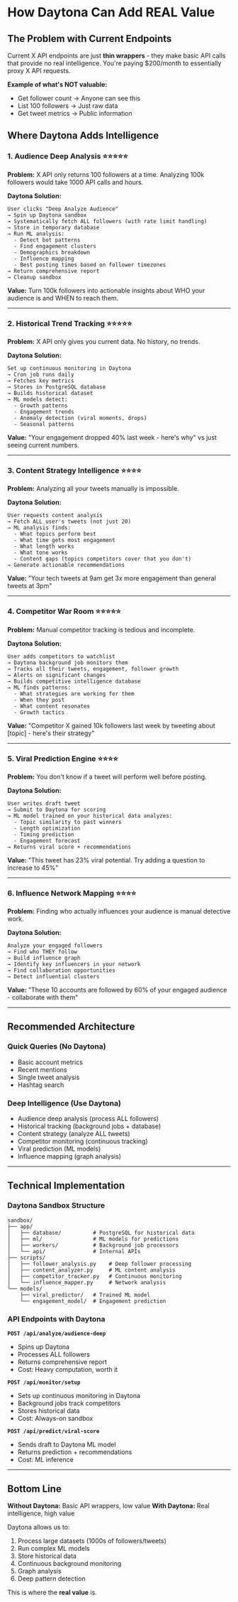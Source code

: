 # How Daytona Can Add REAL Value

## The Problem with Current Endpoints

Current X API endpoints are just **thin wrappers** - they make basic API calls that provide no real intelligence. You're paying $200/month to essentially proxy X API requests.

**Example of what's NOT valuable:**
- Get follower count → Anyone can see this
- List 100 followers → Just raw data
- Get tweet metrics → Public information

## Where Daytona Adds Intelligence

### 1. **Audience Deep Analysis** ⭐⭐⭐⭐⭐

**Problem:** X API only returns 100 followers at a time. Analyzing 100k followers would take 1000 API calls and hours.

**Daytona Solution:**
```
User clicks "Deep Analyze Audience"
→ Spin up Daytona sandbox
→ Systematically fetch ALL followers (with rate limit handling)
→ Store in temporary database
→ Run ML analysis:
  - Detect bot patterns
  - Find engagement clusters
  - Demographics breakdown
  - Influence mapping
  - Best posting times based on follower timezones
→ Return comprehensive report
→ Cleanup sandbox
```

**Value:** Turn 100k followers into actionable insights about WHO your audience is and WHEN to reach them.

---

### 2. **Historical Trend Tracking** ⭐⭐⭐⭐⭐

**Problem:** X API only gives you current data. No history, no trends.

**Daytona Solution:**
```
Set up continuous monitoring in Daytona
→ Cron job runs daily
→ Fetches key metrics
→ Stores in PostgreSQL database
→ Builds historical dataset
→ ML models detect:
  - Growth patterns
  - Engagement trends
  - Anomaly detection (viral moments, drops)
  - Seasonal patterns
```

**Value:** "Your engagement dropped 40% last week - here's why" vs just seeing current numbers.

---

### 3. **Content Strategy Intelligence** ⭐⭐⭐⭐

**Problem:** Analyzing all your tweets manually is impossible.

**Daytona Solution:**
```
User requests content analysis
→ Fetch ALL user's tweets (not just 20)
→ ML analysis finds:
  - What topics perform best
  - What time gets most engagement
  - What length works
  - What tone works
  - Content gaps (topics competitors cover that you don't)
→ Generate actionable recommendations
```

**Value:** "Your tech tweets at 9am get 3x more engagement than general tweets at 3pm"

---

### 4. **Competitor War Room** ⭐⭐⭐⭐⭐

**Problem:** Manual competitor tracking is tedious and incomplete.

**Daytona Solution:**
```
User adds competitors to watchlist
→ Daytona background job monitors them
→ Tracks all their tweets, engagement, follower growth
→ Alerts on significant changes
→ Builds competitive intelligence database
→ ML finds patterns:
  - What strategies are working for them
  - When they post
  - What content resonates
  - Growth tactics
```

**Value:** "Competitor X gained 10k followers last week by tweeting about [topic] - here's their strategy"

---

### 5. **Viral Prediction Engine** ⭐⭐⭐⭐

**Problem:** You don't know if a tweet will perform well before posting.

**Daytona Solution:**
```
User writes draft tweet
→ Submit to Daytona for scoring
→ ML model trained on your historical data analyzes:
  - Topic similarity to past winners
  - Length optimization
  - Timing prediction
  - Engagement forecast
→ Returns viral score + recommendations
```

**Value:** "This tweet has 23% viral potential. Try adding a question to increase to 45%"

---

### 6. **Influence Network Mapping** ⭐⭐⭐⭐

**Problem:** Finding who actually influences your audience is manual detective work.

**Daytona Solution:**
```
Analyze your engaged followers
→ Find who THEY follow
→ Build influence graph
→ Identify key influencers in your network
→ Find collaboration opportunities
→ Detect influential clusters
```

**Value:** "These 10 accounts are followed by 60% of your engaged audience - collaborate with them"

---

## Recommended Architecture

### Quick Queries (No Daytona)
- Basic account metrics
- Recent mentions
- Single tweet analysis
- Hashtag search

### Deep Intelligence (Use Daytona)
- Audience deep analysis (process ALL followers)
- Historical tracking (background jobs + database)
- Content strategy (analyze ALL tweets)
- Competitor monitoring (continuous tracking)
- Viral prediction (ML models)
- Influence mapping (graph analysis)

---

## Technical Implementation

### Daytona Sandbox Structure
```
sandbox/
├── app/
│   ├── database/          # PostgreSQL for historical data
│   ├── ml/                # ML models for predictions
│   ├── workers/           # Background job processors
│   └── api/               # Internal APIs
├── scripts/
│   ├── follower_analysis.py    # Deep follower processing
│   ├── content_analyzer.py     # ML content analysis
│   ├── competitor_tracker.py   # Continuous monitoring
│   └── influence_mapper.py     # Network analysis
└── models/
    ├── viral_predictor/   # Trained ML model
    └── engagement_model/  # Engagement prediction
```

### API Endpoints with Daytona

**`POST /api/analyze/audience-deep`**
- Spins up Daytona
- Processes ALL followers
- Returns comprehensive report
- Cost: Heavy computation, worth it

**`POST /api/monitor/setup`**
- Sets up continuous monitoring in Daytona
- Background jobs track competitors
- Stores historical data
- Cost: Always-on sandbox

**`POST /api/predict/viral-score`**
- Sends draft to Daytona ML model
- Returns prediction + recommendations
- Cost: ML inference

---

## Bottom Line

**Without Daytona:** Basic API wrappers, low value
**With Daytona:** Real intelligence, high value

Daytona allows us to:
1. Process large datasets (1000s of followers/tweets)
2. Run complex ML models
3. Store historical data
4. Continuous background monitoring
5. Graph analysis
6. Deep pattern detection

This is where the **real value** is.
